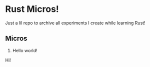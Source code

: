 
# Rust Micros!
Just a lil repo to archive all experiments I create while learning Rust!

## Micros
1. Hello world!

 Hi!
